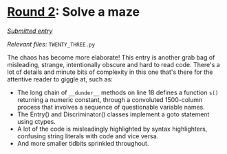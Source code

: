 # [Round 2](https://cg.esolangs.gay/2/): Solve a maze

[*Submitted entry*](https://cg.esolangs.gay/2/#8)

*Relevant files:* `TWENTY_THREE.py`

The chaos has become more elaborate! This entry is another grab bag of misleading, strange, 
intentionally obscure and hard to read code. There's a lot of details and minute bits of complexity
in this one that's there for the attentive reader to giggle at, such as:

- The long chain of `__dunder__` methods on line 18 defines a function `s()` returning a numeric constant,
through a convoluted 1500-column process that involves a sequence of questionable variable names.
- The Entry() and Discriminator() classes implement a goto statement using ctypes.
- A lot of the code is misleadingly highlighted by syntax highlighters, confusing string literals with code 
and vice versa.
- And more smaller tidbits sprinkled throughout.
